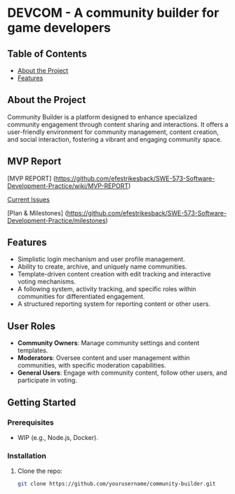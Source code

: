 # DEVCOM - A community builder for game developers

## Table of Contents
- [About the Project](#about-the-project)
- [Features](#features)

## About the Project

Community Builder is a platform designed to enhance specialized community engagement through content sharing and interactions. It offers a user-friendly environment for community management, content creation, and social interaction, fostering a vibrant and engaging community space.

## MVP Report
[MVP REPORT] (https://github.com/efestrikesback/SWE-573-Software-Development-Practice/wiki/MVP-REPORT)

[Current Issues](https://github.com/efestrikesback/SWE-573-Software-Development-Practice/issues)

[Plan & Milestones] (https://github.com/efestrikesback/SWE-573-Software-Development-Practice/milestones)

## Features

- Simplistic login mechanism and user profile management.
- Ability to create, archive, and uniquely name communities.
- Template-driven content creation with edit tracking and interactive voting mechanisms.
- A following system, activity tracking, and specific roles within communities for differentiated engagement.
- A structured reporting system for reporting content or other users.

## User Roles

- **Community Owners**: Manage community settings and content templates.
- **Moderators**: Oversee content and user management within communities, with specific moderation capabilities.
- **General Users**: Engage with community content, follow other users, and participate in voting.

## Getting Started

### Prerequisites

- WIP (e.g., Node.js, Docker).

### Installation

1. Clone the repo:
   ```sh
   git clone https://github.com/yourusername/community-builder.git
